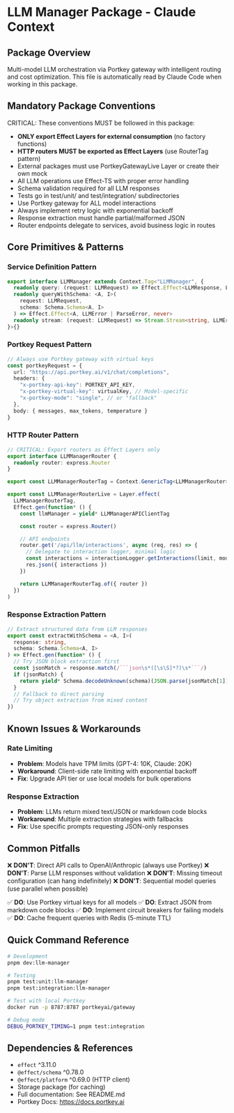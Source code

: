 # LLM Manager Package - Claude Context

## Package Overview
Multi-model LLM orchestration via Portkey gateway with intelligent routing and cost optimization.
This file is automatically read by Claude Code when working in this package.

## Mandatory Package Conventions
CRITICAL: These conventions MUST be followed in this package:
- **ONLY export Effect Layers for external consumption** (no factory functions)
- **HTTP routers MUST be exported as Effect Layers** (use RouterTag pattern)
- External packages must use PortkeyGatewayLive Layer or create their own mock
- All LLM operations use Effect-TS with proper error handling
- Schema validation required for all LLM responses
- Tests go in test/unit/ and test/integration/ subdirectories
- Use Portkey gateway for ALL model interactions
- Always implement retry logic with exponential backoff
- Response extraction must handle partial/malformed JSON
- Router endpoints delegate to services, avoid business logic in routes

## Core Primitives & Patterns

### Service Definition Pattern
```typescript
export interface LLMManager extends Context.Tag<"LLMManager", {
  readonly query: (request: LLMRequest) => Effect.Effect<LLMResponse, LLMError, never>
  readonly queryWithSchema: <A, I>(
    request: LLMRequest,
    schema: Schema.Schema<A, I>
  ) => Effect.Effect<A, LLMError | ParseError, never>
  readonly stream: (request: LLMRequest) => Stream.Stream<string, LLMError, never>
}>{}
```

### Portkey Request Pattern
```typescript
// Always use Portkey gateway with virtual keys
const portkeyRequest = {
  url: "https://api.portkey.ai/v1/chat/completions",
  headers: {
    "x-portkey-api-key": PORTKEY_API_KEY,
    "x-portkey-virtual-key": virtualKey, // Model-specific
    "x-portkey-mode": "single", // or "fallback"
  },
  body: { messages, max_tokens, temperature }
}
```

### HTTP Router Pattern
```typescript
// CRITICAL: Export routers as Effect Layers only
export interface LLMManagerRouter {
  readonly router: express.Router
}

export const LLMManagerRouterTag = Context.GenericTag<LLMManagerRouter>('LLMManagerRouter')

export const LLMManagerRouterLive = Layer.effect(
  LLMManagerRouterTag,
  Effect.gen(function* () {
    const llmManager = yield* LLMManagerAPIClientTag

    const router = express.Router()

    // API endpoints
    router.get('/api/llm/interactions', async (req, res) => {
      // Delegate to interaction logger, minimal logic
      const interactions = interactionLogger.getInteractions(limit, model)
      res.json({ interactions })
    })

    return LLMManagerRouterTag.of({ router })
  })
)
```

### Response Extraction Pattern
```typescript
// Extract structured data from LLM responses
export const extractWithSchema = <A, I>(
  response: string,
  schema: Schema.Schema<A, I>
) => Effect.gen(function* () {
  // Try JSON block extraction first
  const jsonMatch = response.match(/```json\s*([\s\S]*?)\s*```/)
  if (jsonMatch) {
    return yield* Schema.decodeUnknown(schema)(JSON.parse(jsonMatch[1]))
  }
  // Fallback to direct parsing
  // Try object extraction from mixed content
})
```

## Known Issues & Workarounds

### Rate Limiting
- **Problem**: Models have TPM limits (GPT-4: 10K, Claude: 20K)
- **Workaround**: Client-side rate limiting with exponential backoff
- **Fix**: Upgrade API tier or use local models for bulk operations

### Response Extraction
- **Problem**: LLMs return mixed text/JSON or markdown code blocks
- **Workaround**: Multiple extraction strategies with fallbacks
- **Fix**: Use specific prompts requesting JSON-only responses

## Common Pitfalls

❌ **DON'T**: Direct API calls to OpenAI/Anthropic (always use Portkey)
❌ **DON'T**: Parse LLM responses without validation
❌ **DON'T**: Missing timeout configuration (can hang indefinitely)
❌ **DON'T**: Sequential model queries (use parallel when possible)

✅ **DO**: Use Portkey virtual keys for all models
✅ **DO**: Extract JSON from markdown code blocks
✅ **DO**: Implement circuit breakers for failing models
✅ **DO**: Cache frequent queries with Redis (5-minute TTL)

## Quick Command Reference

```bash
# Development
pnpm dev:llm-manager

# Testing
pnpm test:unit:llm-manager
pnpm test:integration:llm-manager

# Test with local Portkey
docker run -p 8787:8787 portkeyai/gateway

# Debug mode
DEBUG_PORTKEY_TIMING=1 pnpm test:integration
```

## Dependencies & References
- `effect` ^3.11.0
- `@effect/schema` ^0.78.0
- `@effect/platform` ^0.69.0 (HTTP client)
- Storage package (for caching)
- Full documentation: See README.md
- Portkey Docs: https://docs.portkey.ai